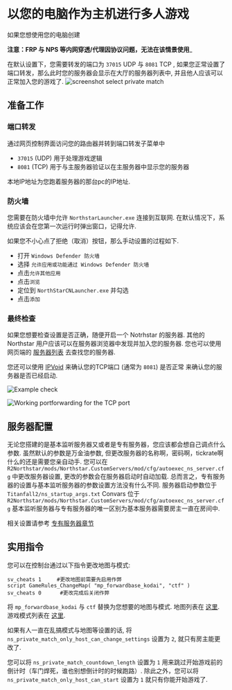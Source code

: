 # 以您的电脑作为主机进行多人游戏

如果您想使用您的电脑创建


**注意：FRP 与 NPS 等内网穿透/代理因协议问题，无法在该情景使用**_ 


在默认设置下，您需要转发的端口为 `37015` UDP 与 `8081` TCP , 如果您正常设置了端口转发，那么此时您的服务器会显示在大厅的服务器列表中, 并且他人应该可以正常加入您的游戏了. 
![screenshot select private match](https://raw.githubusercontent.com/R2Northstar/NorthstarWiki/main/docs/assets/lobbyprivatematch.png)

## 准备工作


### 端口转发

通过网页控制界面访问您的路由器并转到端口转发子菜单中

* `37015` (UDP) 用于处理游戏逻辑
* `8081` (TCP) 用于与主服务器验证以在主服务器中显示您的服务器

本地IP地址为您跑着服务器的那台pc的IP地址.

### 防火墙

您需要在防火墙中允许 `NorthstarLauncher.exe` 连接到互联网. 在默认情况下，系统应该会在您第一次运行时弹出窗口，记得允许.

如果您不小心点了拒绝（取消）按钮，那么手动设置的过程如下.

* 打开 `Windows Defender 防火墙`
* 选择 `允许应用或功能通过 Windows Defender 防火墙`
* 点击`允许其他应用`
* 点击`浏览`
* 定位到 `NorthStarCNLauncher.exe` 并勾选
* 点击`添加`

### 最终检查

如果您想要检查设置是否正确，随便开启一个 Notrhstar 的服务器. 其他的 Northstar 用户应该可以在服务器浏览器中发现并加入您的服务器. 
您也可以使用网页端的 [服务器列表](https://stats.northstar.cool) 去查找您的服务器.

您还可以使用 [IPVoid](https://www.ipvoid.com/port-scan/) 来确认您的TCP端口 (通常为 `8081`) 是否正常 来确认您的服务器是否已经启动.

![Example check](https://raw.githubusercontent.com/R2Northstar/NorthstarWiki/main/docs/images/portforwarding-testing.png)

![Working portforwarding for the TCP port](https://raw.githubusercontent.com/R2Northstar/NorthstarWiki/main/docs/images/portforwarding-working.png)


## 服务器配置

无论您搭建的是基本监听服务器又或者是专有服务器，您应该都会想自己调点什么参数. 虽然默认的参数是万金油参数, 但更改服务器的名称啊，密码啊，tickrate啊什么的还是需要您亲自动手. 您可以在 `R2Northstar/mods/Northstar.CustomServers/mod/cfg/autoexec_ns_server.cfg` 中更改服务器设置, 更改的参数会在服务器启动时自动加载. 
总而言之，专有服务器的设置与基本监听服务器的参数设置方法没有什么不同. 
服务器启动参数位于 `Titanfall2/ns_startup_args.txt` 
Convars 位于 `R2Northstar/mods/Northstar.CustomServers/mod/cfg/autoexec_ns_server.cfg` 基本监听服务器与专有服务器的唯一区别为基本服务器需要房主一直在房间中.

相关设置请参考 [专有服务器章节](../../hosting-a-server-with-northstar/dedicated-server/#convars)

## 实用指令

您可以在控制台通过以下指令更改地图与模式:

```
sv_cheats 1     #更改地图前需要先启用作弊
script GameRules_ChangeMap( "mp_forwardbase_kodai", "ctf" )
sv_cheats 0      #更改完成后关闭作弊
```

将 `mp_forwardbase_kodai` 与 `ctf` 替换为您想要的地图与模式. 
地图列表在 [这里](./#maps). 
游戏模式列表在 [这里](./#gamemodes).

如果有人一直在乱搞模式与地图等设置的话, 将 `ns_private_match_only_host_can_change_settings` 设置为 `2`, 就只有房主能更改了.

您可以将 `ns_private_match_countdown_length` 设置为 `1` 用来跳过开始游戏前的倒计时（车门焊死，谁也别想倒计时的时候跑路）. 
除此之外，您可以将 `ns_private_match_only_host_can_start` 设置为 `1` 就只有你能开始游戏了.

